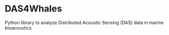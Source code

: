 # DAS4Whales
 Python library to analyze Distributed Acoustic Sensing (DAS) data in marine bioacoustics
